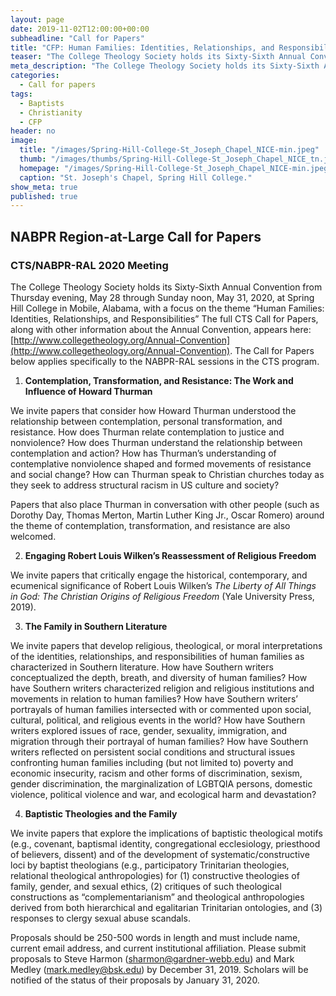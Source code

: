 ```yaml
---
layout: page
date: 2019-11-02T12:00:00+00:00
subheadline: "Call for Papers"
title: "CFP: Human Families: Identities, Relationships, and Responsibilities"
teaser: "The College Theology Society holds its Sixty-Sixth Annual Convention from May 28-May 31, 2020, at Spring Hill College, with a focus on the theme “Human Families: Identities, Relationships, and Responsibilities.” The NABPR Region-at-Large CFP applies only to the NABPR-RAL sessions at CTS."
meta_description: "The College Theology Society holds its Sixty-Sixth Annual Convention from May 28-May 31, 2020, at Spring Hill College, with a focus on the theme “Human Families: Identities, Relationships, and Responsibilities.” The NABPR Region-at-Large CFP applies only to the NABPR-RAL sessions at CTS."
categories:
  - Call for papers
tags:
  - Baptists
  - Christianity
  - CFP
header: no
image:
  title: "/images/Spring-Hill-College-St_Joseph_Chapel_NICE-min.jpeg"
  thumb: "/images/thumbs/Spring-Hill-College-St_Joseph_Chapel_NICE_tn.jpg"
  homepage: "/images/Spring-Hill-College-St_Joseph_Chapel_NICE-min.jpeg"
  caption: "St. Joseph's Chapel, Spring Hill College."
show_meta: true
published: true
---
```


## NABPR Region-at-Large Call for Papers

### CTS/NABPR-RAL 2020 Meeting

The College Theology Society holds its Sixty-Sixth Annual Convention from Thursday evening, May 28 through Sunday noon, May 31, 2020, at Spring Hill College in Mobile, Alabama, with a focus on the theme “Human Families: Identities, Relationships, and Responsibilities” The full CTS Call for Papers, along with other information about the Annual Convention, appears here: [http://www.collegetheology.org/Annual-Convention](http://www.collegetheology.org/Annual-Convention). The Call for Papers below applies specifically to the NABPR-RAL sessions in the CTS program.

1.  **Contemplation, Transformation, and Resistance: The Work and Influence of Howard Thurman**

We invite papers that consider how Howard Thurman understood the relationship between contemplation, personal transformation, and resistance. How does Thurman relate contemplation to justice and nonviolence? How does Thurman understand the relationship between contemplation and action? How has Thurman’s understanding of contemplative nonviolence shaped and formed movements of resistance and social change? How can Thurman speak to Christian churches today as they seek to address structural racism in US culture and society?

Papers that also place Thurman in conversation with other people (such as Dorothy Day, Thomas Merton, Martin Luther King Jr., Oscar Romero) around the theme of contemplation, transformation, and resistance are also welcomed.

2.  **Engaging Robert Louis Wilken’s Reassessment of Religious Freedom**

We invite papers that critically engage the historical, contemporary, and ecumenical significance of Robert Louis Wilken’s _The Liberty of All Things in God: The Christian Origins of Religious Freedom_ (Yale University Press, 2019).

3.  **The Family in Southern Literature**

We invite papers that develop religious, theological, or moral interpretations of the identities, relationships, and responsibilities of human families as characterized in Southern literature. How have Southern writers conceptualized the depth, breath, and diversity of human families? How have Southern writers characterized religion and religious institutions and movements in relation to human families? How have Southern writers’ portrayals of human families intersected with or commented upon social, cultural, political, and religious events in the world? How have Southern writers explored issues of race, gender, sexuality, immigration, and migration through their portrayal of human families? How have Southern writers reflected on persistent social conditions and structural issues confronting human families including (but not limited to) poverty and economic insecurity, racism and other forms of discrimination, sexism, gender discrimination, the marginalization of LGBTQIA persons, domestic violence, political violence and war, and ecological harm and devastation?

4.  **Baptistic Theologies and the Family**

We invite papers that explore the implications of baptistic theological motifs (e.g., covenant, baptismal identity, congregational ecclesiology, priesthood of believers, dissent) and of the development of systematic/constructive loci by baptist theologians (e.g., participatory Trinitarian theologies, relational theological anthropologies) for (1) constructive theologies of family, gender, and sexual ethics, (2) critiques of such theological constructions as “complementarianism” and theological anthropologies derived from both hierarchical and egalitarian Trinitarian ontologies, and (3) responses to clergy sexual abuse scandals.

Proposals should be 250-500 words in length and must include name, current email address, and current institutional affiliation. Please submit proposals to Steve Harmon ([sharmon@gardner-webb.edu](mailto:sharmon@gardner-webb.edu)) and Mark Medley ([mark.medley@bsk.edu](mailto:mark.medley@bsk.edu)) by December 31, 2019. Scholars will be notified of the status of their proposals by January 31, 2020.
